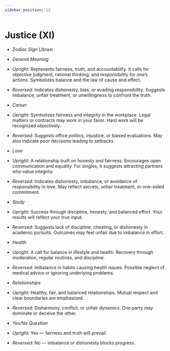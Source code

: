 ```yaml
---
sidebar_position: 12
---
```


# Justice (XI)

- *Zodiac Sign* Libra♎️
- *General Meaning*
- *Upright:* Represents fairness, truth, and accountability. It calls for objective judgment, rational thinking, and responsibility for one’s actions. Symbolizes balance and the law of cause and effect.
- *Reversed:* Indicates dishonesty, bias, or evading responsibility. Suggests imbalance, unfair treatment, or unwillingness to confront the truth.
  
- *Career*
- *Upright:* Symbolizes fairness and integrity in the workplace. Legal matters or contracts may work in your favor. Hard work will be recognized objectively.
- *Reversed:* Suggests office politics, injustice, or biased evaluations. May also indicate poor decisions leading to setbacks.

- *Love*
- *Upright:* A relationship built on honesty and fairness. Encourages open communication and equality. For singles, it suggests attracting partners who value integrity.
- *Reversed:* Indicates dishonesty, imbalance, or avoidance of responsibility in love. May reflect secrets, unfair treatment, or one-sided commitment.

- *Study*
- *Upright:* Success through discipline, honesty, and balanced effort. Your results will reflect your true input.
- *Reversed:* Suggests lack of discipline, cheating, or dishonesty in academic pursuits. Outcomes may feel unfair due to imbalance in effort.

- *Health*
- *Upright:* A call for balance in lifestyle and health. Recovery through moderation, regular routines, and discipline.
- *Reversed:* Imbalance in habits causing health issues. Possible neglect of medical advice or ignoring underlying problems.

- *Relationships*
- *Upright:* Healthy, fair, and balanced relationships. Mutual respect and clear boundaries are emphasized.
- *Reversed:* Disharmony, conflict, or unfair dynamics. One party may dominate or deceive the other.

- *Yes/No Question*
- *Upright:* Yes — fairness and truth will prevail.
- *Reversed:* No — imbalance or dishonesty blocks progress.



